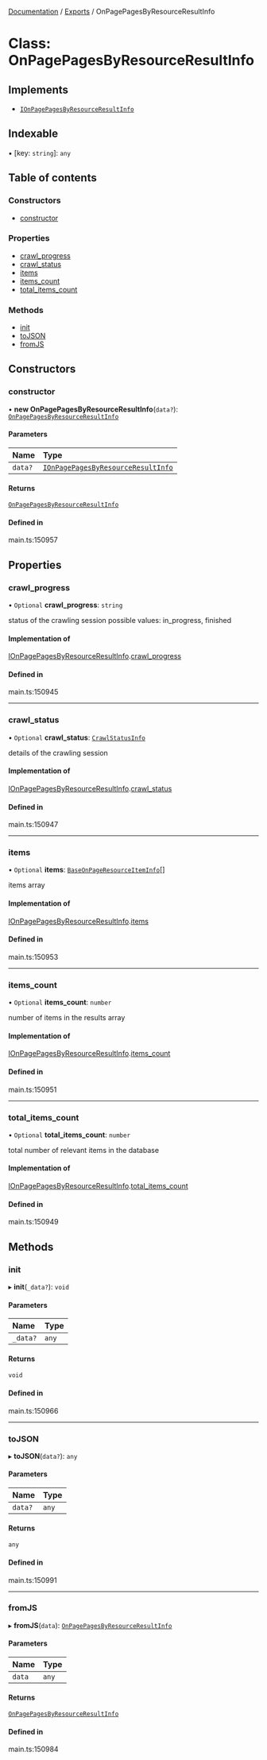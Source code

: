 [Documentation](../README.md) / [Exports](../modules.md) / OnPagePagesByResourceResultInfo

# Class: OnPagePagesByResourceResultInfo

## Implements

- [`IOnPagePagesByResourceResultInfo`](../interfaces/IOnPagePagesByResourceResultInfo.md)

## Indexable

▪ [key: `string`]: `any`

## Table of contents

### Constructors

- [constructor](OnPagePagesByResourceResultInfo.md#constructor)

### Properties

- [crawl\_progress](OnPagePagesByResourceResultInfo.md#crawl_progress)
- [crawl\_status](OnPagePagesByResourceResultInfo.md#crawl_status)
- [items](OnPagePagesByResourceResultInfo.md#items)
- [items\_count](OnPagePagesByResourceResultInfo.md#items_count)
- [total\_items\_count](OnPagePagesByResourceResultInfo.md#total_items_count)

### Methods

- [init](OnPagePagesByResourceResultInfo.md#init)
- [toJSON](OnPagePagesByResourceResultInfo.md#tojson)
- [fromJS](OnPagePagesByResourceResultInfo.md#fromjs)

## Constructors

### constructor

• **new OnPagePagesByResourceResultInfo**(`data?`): [`OnPagePagesByResourceResultInfo`](OnPagePagesByResourceResultInfo.md)

#### Parameters

| Name | Type |
| :------ | :------ |
| `data?` | [`IOnPagePagesByResourceResultInfo`](../interfaces/IOnPagePagesByResourceResultInfo.md) |

#### Returns

[`OnPagePagesByResourceResultInfo`](OnPagePagesByResourceResultInfo.md)

#### Defined in

main.ts:150957

## Properties

### crawl\_progress

• `Optional` **crawl\_progress**: `string`

status of the crawling session
possible values: in_progress, finished

#### Implementation of

[IOnPagePagesByResourceResultInfo](../interfaces/IOnPagePagesByResourceResultInfo.md).[crawl_progress](../interfaces/IOnPagePagesByResourceResultInfo.md#crawl_progress)

#### Defined in

main.ts:150945

___

### crawl\_status

• `Optional` **crawl\_status**: [`CrawlStatusInfo`](CrawlStatusInfo.md)

details of the crawling session

#### Implementation of

[IOnPagePagesByResourceResultInfo](../interfaces/IOnPagePagesByResourceResultInfo.md).[crawl_status](../interfaces/IOnPagePagesByResourceResultInfo.md#crawl_status)

#### Defined in

main.ts:150947

___

### items

• `Optional` **items**: [`BaseOnPageResourceItemInfo`](BaseOnPageResourceItemInfo.md)[]

items array

#### Implementation of

[IOnPagePagesByResourceResultInfo](../interfaces/IOnPagePagesByResourceResultInfo.md).[items](../interfaces/IOnPagePagesByResourceResultInfo.md#items)

#### Defined in

main.ts:150953

___

### items\_count

• `Optional` **items\_count**: `number`

number of items in the results array

#### Implementation of

[IOnPagePagesByResourceResultInfo](../interfaces/IOnPagePagesByResourceResultInfo.md).[items_count](../interfaces/IOnPagePagesByResourceResultInfo.md#items_count)

#### Defined in

main.ts:150951

___

### total\_items\_count

• `Optional` **total\_items\_count**: `number`

total number of relevant items in the database

#### Implementation of

[IOnPagePagesByResourceResultInfo](../interfaces/IOnPagePagesByResourceResultInfo.md).[total_items_count](../interfaces/IOnPagePagesByResourceResultInfo.md#total_items_count)

#### Defined in

main.ts:150949

## Methods

### init

▸ **init**(`_data?`): `void`

#### Parameters

| Name | Type |
| :------ | :------ |
| `_data?` | `any` |

#### Returns

`void`

#### Defined in

main.ts:150966

___

### toJSON

▸ **toJSON**(`data?`): `any`

#### Parameters

| Name | Type |
| :------ | :------ |
| `data?` | `any` |

#### Returns

`any`

#### Defined in

main.ts:150991

___

### fromJS

▸ **fromJS**(`data`): [`OnPagePagesByResourceResultInfo`](OnPagePagesByResourceResultInfo.md)

#### Parameters

| Name | Type |
| :------ | :------ |
| `data` | `any` |

#### Returns

[`OnPagePagesByResourceResultInfo`](OnPagePagesByResourceResultInfo.md)

#### Defined in

main.ts:150984
